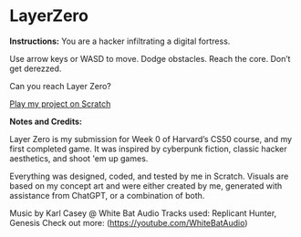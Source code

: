 # LayerZero

**Instructions:**
You are a hacker infiltrating a digital fortress.

Use arrow keys or WASD to move. Dodge obstacles.
Reach the core. Don’t get derezzed.

Can you reach Layer Zero?

[Play my project on Scratch](https://scratch.mit.edu/projects/1189435572/)

**Notes and Credits:**

Layer Zero is my submission for Week 0 of Harvard’s CS50 course, and my first completed game. It was inspired by cyberpunk fiction, classic hacker aesthetics, and shoot 'em up games.

Everything was designed, coded, and tested by me in Scratch.
Visuals are based on my concept art and were either created by me, generated with assistance from ChatGPT, or a combination of both.

Music by Karl Casey @ White Bat Audio
Tracks used: Replicant Hunter, Genesis
Check out more: (https://youtube.com/WhiteBatAudio)
